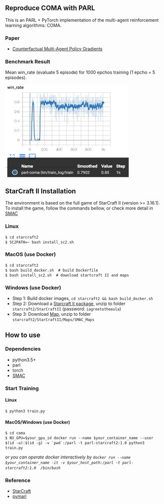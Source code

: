 ## Reproduce COMA with PARL

This is an PARL + PyTorch implementation of the multi-agent reinforcement learning algorithms: COMA.

### Paper
- [Counterfactual Multi-Agent Policy Gradients](https://arxiv.org/abs/1705.08926)

### Benchmark Result
Mean win_rate (evaluate 5 episode) for 1000 epchos training (1 epcho = 5 episodes).

<img src=".benchmark/3m_result.png" width = "400" height = "300" alt="coma-3m"/>




## StarCraft II Installation
The environment is based on the full game of StarCraft II (version >= 3.16.1). To install the game, follow the commands bellow, or check more detail in [SMAC](https://github.com/oxwhirl/smac#installing-starcraft-ii)

### Linux
```shell
$ cd starcraft2
$ SC2PATH=~ bash install_sc2.sh
```
### MacOS (use Docker)
```shell
$ cd starcraft2
$ bash build_docker.sh  # build Dockerfile
$ bash install_sc2.sh  # download startcraft II and maps
```
### Windows (use Docker)
- Step 1: Build docker images, `cd starcraft2 && bash build_docker.sh`
- Step 2: Download a [Starcraft II package](https://github.com/Blizzard/s2client-proto#linux-packages), unzip to folder `starcraft2/StarCraftII` (password: `iagreetotheeula`)
- Step 3: Download [Map](https://github.com/oxwhirl/smac/releases/download/v0.1-beta1/SMAC_Maps.zip), unzip to folder `starcraft2/StarCraftII/Maps/SMAC_Maps`


## How to use
### Dependencies
- python3.5+
- parl
- torch
- [SMAC](https://github.com/oxwhirl/smac)

### Start Training
#### Linux
```shell
$ python3 train.py
```
#### MacOS/Windows (use Docker)
```shell
$ cd coma
$ NV_GPU=$your_gpu_id docker run --name $your_container_name --user $(id -u):$(id -g) -v `pwd`:/parl -t parl-starcraft2:1.0 python3 train.py
```
*or you can operate docker interactively by `docker run --name $your_container_name -it -v $your_host_path:/parl -t parl-starcraft2:1.0  /bin/bash`*



### Reference
- [StarCraft](https://github.com/starry-sky6688/StarCraft)
- [pymarl](https://github.com/oxwhirl/pymarl)
